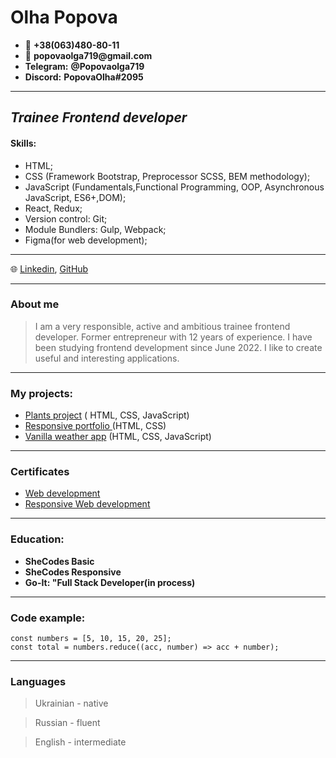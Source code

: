  # Olha Popova

 * 📱 __+38(063)480-80-11__
* 📧 __popovaolga719@gmail.com__
* __Telegram:__ __@Popovaolga719__
* __Discord:__ __PopovaOlha#2095__
******************************************
## *Trainee Frontend developer* 
#### Skills:
* HTML;
* CSS (Framework Bootstrap, Preprocessor SCSS, BEM methodology);
* JavaScript (Fundamentals,Functional Programming, OOP, Asynchronous JavaScript, ES6+,DOM);
* React, Redux;
* Version control: Git;
* Module Bundlers: Gulp, Webpack;
* Figma(for web development);
*************************************
🌐 [Linkedin](https://www.linkedin.com/in/olha-popova-8235851b3/),  [GitHub](https://github.com/PopovaOlha) 
**********************************
### About me
>I am a very responsible, active and ambitious trainee frontend developer. Former entrepreneur with 12 years of experience. I have been studying frontend development since June 2022. I like to create useful and interesting applications.
***********************************************
### My projects:
* [Plants project](https://sparkly-stroopwafel-1b1c8b.netlify.app/) ( HTML, CSS, JavaScript)
* [Responsive portfolio ](https://animated-chebakia-431d8d.netlify.app/) (HTML, CSS)
* [Vanilla weather app](https://incomparable-cuchufli-ed2bbe.netlify.app/) (HTML, CSS, JavaScript)
***********************************************
### Certificates
* [Web development](https://www.shecodes.io/certificates/565da71f849e9b70bd3adc3e92412a00)
* [Responsive Web development](https://www.shecodes.io/certificates/369ada80a4f04026a8d8f5f3a4637e49)
**************************************************
### Education:
* **SheCodes Basic**
* **SheCodes Responsive**
* **Go-It: "Full Stack Developer(in process)**
***************************************************
### Code example:
```
const numbers = [5, 10, 15, 20, 25];
const total = numbers.reduce((acc, number) => acc + number);
```
****************************************************
### Languages
>Ukrainian - native

>Russian - fluent

>English - intermediate